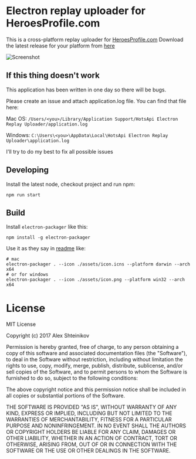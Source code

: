 # Electron replay uploader for HeroesProfile.com

This is a cross-platform replay uploader for [HeroesProfile.com](https://HeroesProfile.com/)
Download the latest release for your platform from [here](https://github.com/idooo/hotsapi-electron-uploader/releases)

![Screenshot](https://github.com/idooo/hotsapi-electron-uploader/blob/master/assets/screenshot.png?raw=true)

## If this thing doesn't work

This application has been written in one day so there will be bugs.

Please create an issue and attach application.log file.
You can find that file here:

Mac OS: `/Users/<you>/Library/Application Support/HotsApi Electron Replay Uploader/application.log`

Windows: `C:\Users\<you>\AppData\Local\HotsApi Electron Replay Uploader\application.log`

I'll try to do my best to fix all possible issues

## Developing

Install the latest node, checkout project and run npm:

```
npm run start
```

## Build

Install `electron-packager` like this:

```
npm install -g electron-packager
```

Use it as they say in [readme](https://github.com/electron-userland/electron-packager) like: 

```
# mac
electron-packager . --icon ./assets/icon.icns --platform darwin --arch x64
# or for windows
electron-packager . --icon ./assets/icon.png --platform win32 --arch x64
``` 

# License

MIT License
  
Copyright (c) 2017 Alex Shteinikov

Permission is hereby granted, free of charge, to any person obtaining a copy
of this software and associated documentation files (the "Software"), to deal
in the Software without restriction, including without limitation the rights
to use, copy, modify, merge, publish, distribute, sublicense, and/or sell
copies of the Software, and to permit persons to whom the Software is
furnished to do so, subject to the following conditions:

The above copyright notice and this permission notice shall be included in all
copies or substantial portions of the Software.

THE SOFTWARE IS PROVIDED "AS IS", WITHOUT WARRANTY OF ANY KIND, EXPRESS OR
IMPLIED, INCLUDING BUT NOT LIMITED TO THE WARRANTIES OF MERCHANTABILITY,
FITNESS FOR A PARTICULAR PURPOSE AND NONINFRINGEMENT. IN NO EVENT SHALL THE
AUTHORS OR COPYRIGHT HOLDERS BE LIABLE FOR ANY CLAIM, DAMAGES OR OTHER
LIABILITY, WHETHER IN AN ACTION OF CONTRACT, TORT OR OTHERWISE, ARISING FROM,
OUT OF OR IN CONNECTION WITH THE SOFTWARE OR THE USE OR OTHER DEALINGS IN THE
SOFTWARE.
